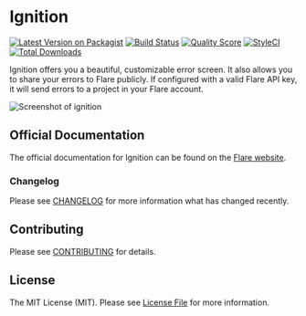 # Ignition

[![Latest Version on Packagist](https://img.shields.io/packagist/v/facade/ignition.svg?style=flat-square)](https://packagist.org/packages/facade/ignition)
[![Build Status](https://img.shields.io/circleci/build/gh/facade/ignition/master.svg?token=8fa8ce4d514d525bdab557f351df1afc2f6b1720&style=flat-square)](https://circleci.com/gh/facade/workflows/ignition)
[![Quality Score](https://img.shields.io/scrutinizer/g/facade/ignition.svg?style=flat-square)](https://scrutinizer-ci.com/g/facade/ignition)
[![StyleCI](https://github.styleci.io/repos/204472210/shield?branch=master)](https://github.styleci.io/repos/204472210)
[![Total Downloads](https://img.shields.io/packagist/dt/facade/ignition.svg?style=flat-square)](https://packagist.org/packages/facade/ignition)

Ignition offers you a beautiful, customizable error screen. It also allows you to share your errors to Flare publicly. 
If configured with a valid Flare API key, it will send errors to a project in your Flare account.

![Screenshot of ignition](https://facade.github.io/ignition/screenshot.png)

## Official Documentation

The official documentation for Ignition can be found on the [Flare website](https://flareapp.io/docs/ignition-for-laravel/installation).

### Changelog

Please see [CHANGELOG](CHANGELOG.md) for more information what has changed recently.

## Contributing

Please see [CONTRIBUTING](CONTRIBUTING.md) for details.

## License

The MIT License (MIT). Please see [License File](LICENSE.md) for more information.
